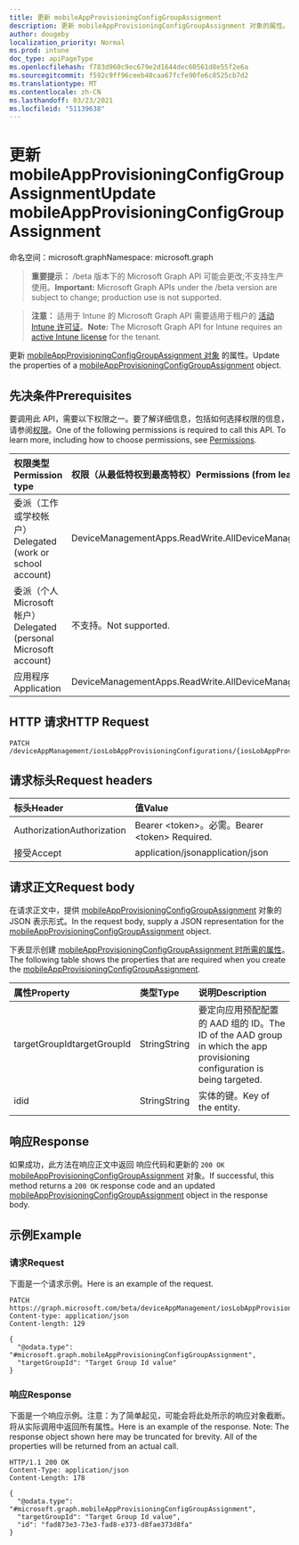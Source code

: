 ```yaml
---
title: 更新 mobileAppProvisioningConfigGroupAssignment
description: 更新 mobileAppProvisioningConfigGroupAssignment 对象的属性。
author: dougeby
localization_priority: Normal
ms.prod: intune
doc_type: apiPageType
ms.openlocfilehash: f783d960c9ec679e2d1644dec60561d8e55f2e6a
ms.sourcegitcommit: f592c9ff96ceeb40caa67fcfe90fe6c8525cb7d2
ms.translationtype: MT
ms.contentlocale: zh-CN
ms.lasthandoff: 03/23/2021
ms.locfileid: "51139638"
---
```

# <a name="update-mobileappprovisioningconfiggroupassignment"></a><span data-ttu-id="fe9e7-103">更新 mobileAppProvisioningConfigGroupAssignment</span><span class="sxs-lookup"><span data-stu-id="fe9e7-103">Update mobileAppProvisioningConfigGroupAssignment</span></span>

<span data-ttu-id="fe9e7-104">命名空间：microsoft.graph</span><span class="sxs-lookup"><span data-stu-id="fe9e7-104">Namespace: microsoft.graph</span></span>

> <span data-ttu-id="fe9e7-105">**重要提示：** /beta 版本下的 Microsoft Graph API 可能会更改;不支持生产使用。</span><span class="sxs-lookup"><span data-stu-id="fe9e7-105">**Important:** Microsoft Graph APIs under the /beta version are subject to change; production use is not supported.</span></span>

> <span data-ttu-id="fe9e7-106">**注意：** 适用于 Intune 的 Microsoft Graph API 需要适用于租户的 [活动 Intune 许可证](https://go.microsoft.com/fwlink/?linkid=839381)。</span><span class="sxs-lookup"><span data-stu-id="fe9e7-106">**Note:** The Microsoft Graph API for Intune requires an [active Intune license](https://go.microsoft.com/fwlink/?linkid=839381) for the tenant.</span></span>

<span data-ttu-id="fe9e7-107">更新 [mobileAppProvisioningConfigGroupAssignment 对象](../resources/intune-apps-mobileappprovisioningconfiggroupassignment.md) 的属性。</span><span class="sxs-lookup"><span data-stu-id="fe9e7-107">Update the properties of a [mobileAppProvisioningConfigGroupAssignment](../resources/intune-apps-mobileappprovisioningconfiggroupassignment.md) object.</span></span>

## <a name="prerequisites"></a><span data-ttu-id="fe9e7-108">先决条件</span><span class="sxs-lookup"><span data-stu-id="fe9e7-108">Prerequisites</span></span>
<span data-ttu-id="fe9e7-p101">要调用此 API，需要以下权限之一。要了解详细信息，包括如何选择权限的信息，请参阅[权限](/graph/permissions-reference)。</span><span class="sxs-lookup"><span data-stu-id="fe9e7-p101">One of the following permissions is required to call this API. To learn more, including how to choose permissions, see [Permissions](/graph/permissions-reference).</span></span>

|<span data-ttu-id="fe9e7-111">权限类型</span><span class="sxs-lookup"><span data-stu-id="fe9e7-111">Permission type</span></span>|<span data-ttu-id="fe9e7-112">权限（从最低特权到最高特权）</span><span class="sxs-lookup"><span data-stu-id="fe9e7-112">Permissions (from least to most privileged)</span></span>|
|:---|:---|
|<span data-ttu-id="fe9e7-113">委派（工作或学校帐户）</span><span class="sxs-lookup"><span data-stu-id="fe9e7-113">Delegated (work or school account)</span></span>|<span data-ttu-id="fe9e7-114">DeviceManagementApps.ReadWrite.All</span><span class="sxs-lookup"><span data-stu-id="fe9e7-114">DeviceManagementApps.ReadWrite.All</span></span>|
|<span data-ttu-id="fe9e7-115">委派（个人 Microsoft 帐户）</span><span class="sxs-lookup"><span data-stu-id="fe9e7-115">Delegated (personal Microsoft account)</span></span>|<span data-ttu-id="fe9e7-116">不支持。</span><span class="sxs-lookup"><span data-stu-id="fe9e7-116">Not supported.</span></span>|
|<span data-ttu-id="fe9e7-117">应用程序</span><span class="sxs-lookup"><span data-stu-id="fe9e7-117">Application</span></span>|<span data-ttu-id="fe9e7-118">DeviceManagementApps.ReadWrite.All</span><span class="sxs-lookup"><span data-stu-id="fe9e7-118">DeviceManagementApps.ReadWrite.All</span></span>|

## <a name="http-request"></a><span data-ttu-id="fe9e7-119">HTTP 请求</span><span class="sxs-lookup"><span data-stu-id="fe9e7-119">HTTP Request</span></span>
<!-- {
  "blockType": "ignored"
}
-->
``` http
PATCH /deviceAppManagement/iosLobAppProvisioningConfigurations/{iosLobAppProvisioningConfigurationId}/groupAssignments/{mobileAppProvisioningConfigGroupAssignmentId}
```

## <a name="request-headers"></a><span data-ttu-id="fe9e7-120">请求标头</span><span class="sxs-lookup"><span data-stu-id="fe9e7-120">Request headers</span></span>
|<span data-ttu-id="fe9e7-121">标头</span><span class="sxs-lookup"><span data-stu-id="fe9e7-121">Header</span></span>|<span data-ttu-id="fe9e7-122">值</span><span class="sxs-lookup"><span data-stu-id="fe9e7-122">Value</span></span>|
|:---|:---|
|<span data-ttu-id="fe9e7-123">Authorization</span><span class="sxs-lookup"><span data-stu-id="fe9e7-123">Authorization</span></span>|<span data-ttu-id="fe9e7-124">Bearer &lt;token&gt;。必需。</span><span class="sxs-lookup"><span data-stu-id="fe9e7-124">Bearer &lt;token&gt; Required.</span></span>|
|<span data-ttu-id="fe9e7-125">接受</span><span class="sxs-lookup"><span data-stu-id="fe9e7-125">Accept</span></span>|<span data-ttu-id="fe9e7-126">application/json</span><span class="sxs-lookup"><span data-stu-id="fe9e7-126">application/json</span></span>|

## <a name="request-body"></a><span data-ttu-id="fe9e7-127">请求正文</span><span class="sxs-lookup"><span data-stu-id="fe9e7-127">Request body</span></span>
<span data-ttu-id="fe9e7-128">在请求正文中，提供 [mobileAppProvisioningConfigGroupAssignment](../resources/intune-apps-mobileappprovisioningconfiggroupassignment.md) 对象的 JSON 表示形式。</span><span class="sxs-lookup"><span data-stu-id="fe9e7-128">In the request body, supply a JSON representation for the [mobileAppProvisioningConfigGroupAssignment](../resources/intune-apps-mobileappprovisioningconfiggroupassignment.md) object.</span></span>

<span data-ttu-id="fe9e7-129">下表显示创建 [mobileAppProvisioningConfigGroupAssignment 时所需的属性](../resources/intune-apps-mobileappprovisioningconfiggroupassignment.md)。</span><span class="sxs-lookup"><span data-stu-id="fe9e7-129">The following table shows the properties that are required when you create the [mobileAppProvisioningConfigGroupAssignment](../resources/intune-apps-mobileappprovisioningconfiggroupassignment.md).</span></span>

|<span data-ttu-id="fe9e7-130">属性</span><span class="sxs-lookup"><span data-stu-id="fe9e7-130">Property</span></span>|<span data-ttu-id="fe9e7-131">类型</span><span class="sxs-lookup"><span data-stu-id="fe9e7-131">Type</span></span>|<span data-ttu-id="fe9e7-132">说明</span><span class="sxs-lookup"><span data-stu-id="fe9e7-132">Description</span></span>|
|:---|:---|:---|
|<span data-ttu-id="fe9e7-133">targetGroupId</span><span class="sxs-lookup"><span data-stu-id="fe9e7-133">targetGroupId</span></span>|<span data-ttu-id="fe9e7-134">String</span><span class="sxs-lookup"><span data-stu-id="fe9e7-134">String</span></span>|<span data-ttu-id="fe9e7-135">要定向应用预配配置的 AAD 组的 ID。</span><span class="sxs-lookup"><span data-stu-id="fe9e7-135">The ID of the AAD group in which the app provisioning configuration is being targeted.</span></span>|
|<span data-ttu-id="fe9e7-136">id</span><span class="sxs-lookup"><span data-stu-id="fe9e7-136">id</span></span>|<span data-ttu-id="fe9e7-137">String</span><span class="sxs-lookup"><span data-stu-id="fe9e7-137">String</span></span>|<span data-ttu-id="fe9e7-138">实体的键。</span><span class="sxs-lookup"><span data-stu-id="fe9e7-138">Key of the entity.</span></span>|



## <a name="response"></a><span data-ttu-id="fe9e7-139">响应</span><span class="sxs-lookup"><span data-stu-id="fe9e7-139">Response</span></span>
<span data-ttu-id="fe9e7-140">如果成功，此方法在响应正文中返回 响应代码和更新的 `200 OK` [mobileAppProvisioningConfigGroupAssignment](../resources/intune-apps-mobileappprovisioningconfiggroupassignment.md) 对象。</span><span class="sxs-lookup"><span data-stu-id="fe9e7-140">If successful, this method returns a `200 OK` response code and an updated [mobileAppProvisioningConfigGroupAssignment](../resources/intune-apps-mobileappprovisioningconfiggroupassignment.md) object in the response body.</span></span>

## <a name="example"></a><span data-ttu-id="fe9e7-141">示例</span><span class="sxs-lookup"><span data-stu-id="fe9e7-141">Example</span></span>

### <a name="request"></a><span data-ttu-id="fe9e7-142">请求</span><span class="sxs-lookup"><span data-stu-id="fe9e7-142">Request</span></span>
<span data-ttu-id="fe9e7-143">下面是一个请求示例。</span><span class="sxs-lookup"><span data-stu-id="fe9e7-143">Here is an example of the request.</span></span>
``` http
PATCH https://graph.microsoft.com/beta/deviceAppManagement/iosLobAppProvisioningConfigurations/{iosLobAppProvisioningConfigurationId}/groupAssignments/{mobileAppProvisioningConfigGroupAssignmentId}
Content-type: application/json
Content-length: 129

{
  "@odata.type": "#microsoft.graph.mobileAppProvisioningConfigGroupAssignment",
  "targetGroupId": "Target Group Id value"
}
```

### <a name="response"></a><span data-ttu-id="fe9e7-144">响应</span><span class="sxs-lookup"><span data-stu-id="fe9e7-144">Response</span></span>
<span data-ttu-id="fe9e7-p102">下面是一个响应示例。注意：为了简单起见，可能会将此处所示的响应对象截断。将从实际调用中返回所有属性。</span><span class="sxs-lookup"><span data-stu-id="fe9e7-p102">Here is an example of the response. Note: The response object shown here may be truncated for brevity. All of the properties will be returned from an actual call.</span></span>
``` http
HTTP/1.1 200 OK
Content-Type: application/json
Content-Length: 178

{
  "@odata.type": "#microsoft.graph.mobileAppProvisioningConfigGroupAssignment",
  "targetGroupId": "Target Group Id value",
  "id": "fad873e3-73e3-fad8-e373-d8fae373d8fa"
}
```




